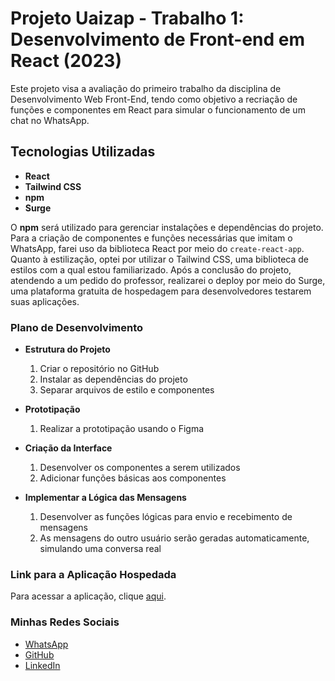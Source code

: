 # Projeto Uaizap - Trabalho 1: Desenvolvimento de Front-end em React (2023)

Este projeto visa a avaliação do primeiro trabalho da disciplina de Desenvolvimento Web Front-End, tendo como objetivo a recriação de funções e componentes em React para simular o funcionamento de um chat no WhatsApp.

## Tecnologias Utilizadas

* **React**
* **Tailwind CSS**
* **npm**
* **Surge**

O **npm** será utilizado para gerenciar instalações e dependências do projeto. Para a criação de componentes e funções necessárias que imitam o WhatsApp, farei uso da biblioteca React por meio do `create-react-app`. Quanto à estilização, optei por utilizar o Tailwind CSS, uma biblioteca de estilos com a qual estou familiarizado. Após a conclusão do projeto, atendendo a um pedido do professor, realizarei o deploy por meio do Surge, uma plataforma gratuita de hospedagem para desenvolvedores testarem suas aplicações.

### Plano de Desenvolvimento

* **Estrutura do Projeto**
  1. Criar o repositório no GitHub
  2. Instalar as dependências do projeto
  3. Separar arquivos de estilo e componentes
     
* **Prototipação**
  1. Realizar a prototipação usando o Figma
     
* **Criação da Interface**
  1. Desenvolver os componentes a serem utilizados
  2. Adicionar funções básicas aos componentes
     
* **Implementar a Lógica das Mensagens**
  1. Desenvolver as funções lógicas para envio e recebimento de mensagens
  2. As mensagens do outro usuário serão geradas automaticamente, simulando uma conversa real

### Link para a Aplicação Hospedada

Para acessar a aplicação, clique [aqui](https://github.com/Pedro0974).

### Minhas Redes Sociais

* [WhatsApp](https://github.com/Pedro0974)
* [GitHub](https://github.com/Pedro0974)
* [LinkedIn](https://www.linkedin.com/in/pedro-lucas-lopes-de-oliveira-7a090223a/)
